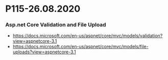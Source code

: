 # P115-26.08.2020

### Asp.net Core Validation and File Upload

- https://docs.microsoft.com/en-us/aspnet/core/mvc/models/validation?view=aspnetcore-3.1
- https://docs.microsoft.com/en-us/aspnet/core/mvc/models/file-uploads?view=aspnetcore-3.1
